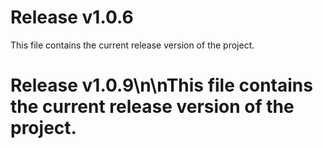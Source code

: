 # Release v1.0.6

This file contains the current release version of the project.

# Release v1.0.9\n\nThis file contains the current release version of the project.
